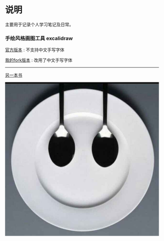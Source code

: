 # 说明

主要用于记录个人学习笔记及日常。

### 手绘风格画图工具 excalidraw

[官方版本](https://excalidraw.com/) : 不支持中文手写字体

[我的fork版本](https://tabliu.top/draw) : 改用了中文手写字体

-----

[另一本书](https://blog.tabliu.top/book_for_test/)

![tab-liu](./pic/tab-liu.jpg)
